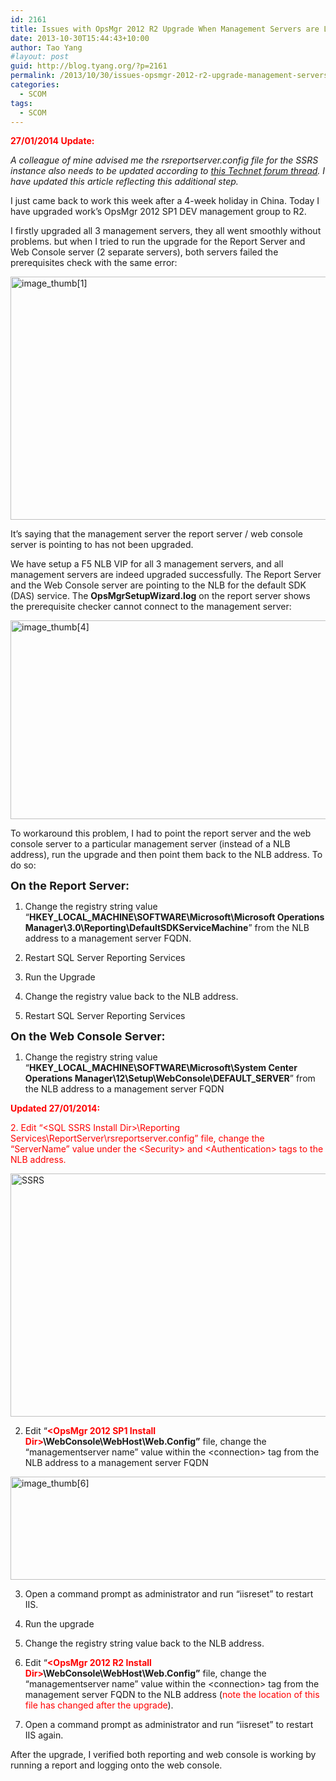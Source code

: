 ```yaml
---
id: 2161
title: Issues with OpsMgr 2012 R2 Upgrade When Management Servers are Load-Balanced
date: 2013-10-30T15:44:43+10:00
author: Tao Yang
#layout: post
guid: http://blog.tyang.org/?p=2161
permalink: /2013/10/30/issues-opsmgr-2012-r2-upgrade-management-servers-load-balanced/
categories:
  - SCOM
tags:
  - SCOM
---
```

<strong><span style="color: #ff0000;">27/01/2014 Update:</span></strong>

<em>A colleague of mine advised me the rsreportserver.config file for the SSRS instance also needs to be updated according to <a href="http://social.technet.microsoft.com/Forums/systemcenter/en-US/58551017-ffa3-4a39-862c-81307c5aa364/any-documentation-on-the-reporting-communication-changes-in-scom-2012">this Technet forum thread</a>. I have updated this article reflecting this additional step.</em>

I just came back to work this week after a 4-week holiday in China. Today I have upgraded work’s OpsMgr 2012 SP1 DEV management group to R2.

I firstly upgraded all 3 management servers, they all went smoothly without problems. but when I tried to run the upgrade for the Report Server and Web Console server (2 separate servers), both servers failed the prerequisites check with the same error:

<a href="http://blog.tyang.org/wp-content/uploads/2013/10/image_thumb1.png"><img style="background-image: none; margin: 0px; padding-left: 0px; padding-right: 0px; display: inline; padding-top: 0px; border-width: 0px;" title="image_thumb[1]" alt="image_thumb[1]" src="http://blog.tyang.org/wp-content/uploads/2013/10/image_thumb1_thumb.png" width="512" height="389" border="0" /></a>

It’s saying that the management server the report server / web console server is pointing to has not been upgraded.

We have setup a F5 NLB VIP for all 3 management servers, and all management servers are indeed upgraded successfully. The Report Server and the Web Console server are pointing to the NLB for the default SDK (DAS) service. The <strong>OpsMgrSetupWizard.log</strong> on the report server shows the prerequisite checker cannot connect to the management server:

<a href="http://blog.tyang.org/wp-content/uploads/2013/10/image_thumb4.png"><img style="background-image: none; margin: 0px; padding-left: 0px; padding-right: 0px; display: inline; padding-top: 0px; border-width: 0px;" title="image_thumb[4]" alt="image_thumb[4]" src="http://blog.tyang.org/wp-content/uploads/2013/10/image_thumb4_thumb.png" width="580" height="318" border="0" /></a>

To workaround this problem, I had to point the report server and the web console server to a particular management server (instead of a NLB address), run the upgrade and then point them back to the NLB address. To do so:

<strong><span style="font-size: large;">On the Report Server:</span></strong>

1. Change the registry string value “<strong>HKEY_LOCAL_MACHINE\SOFTWARE\Microsoft\Microsoft Operations Manager\3.0\Reporting\DefaultSDKServiceMachine</strong>” from the NLB address to a management server FQDN.

2. Restart SQL Server Reporting Services

3. Run the Upgrade

4. Change the registry value back to the NLB address.

5. Restart SQL Server Reporting Services

<strong><span style="font-size: large;">On the Web Console Server:</span></strong>

1. Change the registry string value “<strong>HKEY_LOCAL_MACHINE\SOFTWARE\Microsoft\System Center Operations Manager\12\Setup\WebConsole\DEFAULT_SERVER</strong>” from the NLB address to a management server FQDN

<span style="color: #ff0000;"><strong>Updated 27/01/2014:</strong></span>

<span style="color: #ff0000;">2. Edit “&lt;SQL SSRS Install Dir&gt;\Reporting Services\ReportServer\rsreportserver.config” file, change the “ServerName” value under the &lt;Security&gt; and &lt;Authentication&gt; tags to the NLB address.</span>

<a href="http://blog.tyang.org/wp-content/uploads/2013/10/SSRS.jpg"><img class="alignnone size-full wp-image-2323" alt="SSRS" src="http://blog.tyang.org/wp-content/uploads/2013/10/SSRS.jpg" width="904" height="389" /></a>

2. Edit “<strong><span style="color: #ff0000;">&lt;OpsMgr 2012 SP1 Install Dir&gt;</span>\WebConsole\WebHost\Web.Config”</strong> file, change the “managementserver name” value within the &lt;connection&gt; tag from the NLB address to a management server FQDN

<a href="http://blog.tyang.org/wp-content/uploads/2013/10/image_thumb6.png"><img style="background-image: none; margin: 0px; padding-left: 0px; padding-right: 0px; display: inline; padding-top: 0px; border-width: 0px;" title="image_thumb[6]" alt="image_thumb[6]" src="http://blog.tyang.org/wp-content/uploads/2013/10/image_thumb6_thumb.png" width="580" height="165" border="0" /></a>

3. Open a command prompt as administrator and run “iisreset” to restart IIS.

4. Run the upgrade

5. Change the registry string value back to the NLB address.

6. Edit “<strong><span style="color: #ff0000;">&lt;OpsMgr 2012 R2 Install Dir&gt;</span>\WebConsole\WebHost\Web.Config”</strong> file, change the “managementserver name” value within the &lt;connection&gt; tag from the  management server FQDN to the NLB address (<span style="color: #ff0000;">note the location of this file has changed after the upgrade</span>).

3. Open a command prompt as administrator and run “iisreset” to restart IIS again.

After the upgrade, I verified both reporting and web console is working by running a report and logging onto the web console.